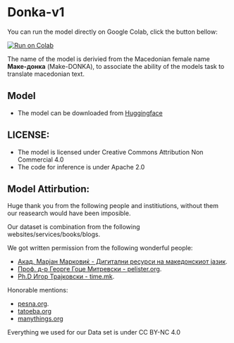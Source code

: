 # Donka-v1 

You can run the model directly on Google Colab, click the button bellow:

[![Run on Colab](https://colab.research.google.com/assets/colab-badge.svg)](https://colab.research.google.com/github/najdovski-stefan/Donka-v1/blob/main/Donka_v1_Inference_seq2seq_mk_en-GOOGLE-COLAB.ipynb)


The name of the model is derivied from the Macedonian female name <b>Маке-донка</b> (Make-DONKA), to associate the ability of the models task to translate macedonian text.


## Model

- The model can be downloaded from [Huggingface](https://huggingface.co/stefan-n/Donka-v1)


## LICENSE:

- The model is licensed under Creative Commons Attribution Non Commercial 4.0
- The code for inference is under Apache 2.0

## Model Attirbution:

Huge thank you from the following people and institiutions, without them our reasearch would have been imposible.

Our dataset is combination from the following websites/services/books/blogs.

We got written permission from the following wonderful people:

- [Акад. Марјан Марковиќ - Дигитални ресурси на македонскиот јазик](https://drmj.manu.edu.mk/).
- [Проф. д-р Георге Гоце Митревски - pelister.org](https://pelister.org/).
- [Ph.D Игор Трајковски - time.mk](https://time.mk/trajkovski/).

Honorable mentions:

- [pesna.org](https://pesna.org/).
- [tatoeba.org](tatoeba.org)
- [manythings.org](https://www.manythings.org/anki/mkd-eng.zip)


Everything we used for our Data set is under CC BY-NC 4.0
